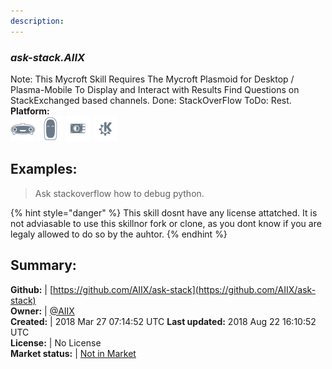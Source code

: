 ```yaml
---
description: 
---
```


### _ask-stack.AIIX_  
Note: This Mycroft Skill Requires The Mycroft Plasmoid for Desktop / Plasma-Mobile To Display and Interact with Results
Find Questions on StackExchanged based channels.
Done: StackOverFlow
ToDo: Rest.  
**Platform:**  
 ![Mark I](../.gitbook/assets/mark-1-icon.png)  ![Mark II](../.gitbook/assets/mark-2-icon.png)  ![Picroft](../.gitbook/assets/picroft-icon.png)  ![plasmoid](../.gitbook/assets/kde.png)   
## Examples:  
> Ask stackoverflow how to debug python.  
  
{% hint style="danger" %}
This skill dosnt have any license attatched. It is not adviasable to use this skillnor fork or clone, as you dont know if you are legaly allowed to do so by the auhtor.
{% endhint %}
  
## Summary:  
**Github:** | [https://github.com/AIIX/ask-stack](https://github.com/AIIX/ask-stack)  
**Owner:** | [@AIIX](https://github.com/AIIX)  
**Created:** | 2018 Mar 27 07:14:52 UTC  **Last updated:** 2018 Aug 22 16:10:52 UTC  
**License:** | No License  
**Market status:** | [Not in Market](https://market.mycroft.ai/skill/)  

